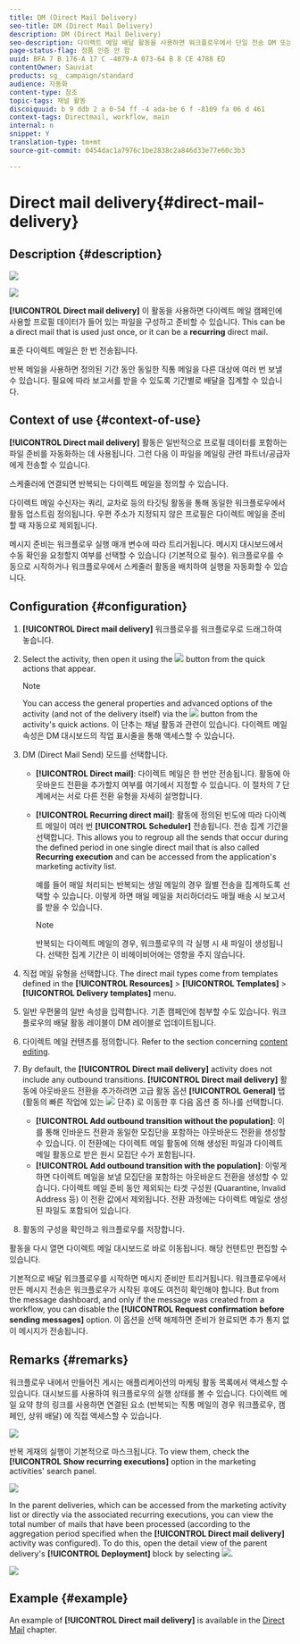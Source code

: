 ```yaml
---
title: DM (Direct Mail Delivery)
seo-title: DM (Direct Mail Delivery)
description: DM (Direct Mail Delivery)
seo-description: 다이렉트 메일 배달 활동을 사용하면 워크플로우에서 단일 전송 DM 또는 반복되는 다이렉트 메일을 보낼 수 있습니다.
page-status-flag: 정품 인증 안 함
uuid: BFA 7 B 176-A 17 C -4079-A 073-64 B 8 CE 4788 ED
contentOwner: Sauviat
products: sg_ campaign/standard
audience: 자동화
content-type: 참조
topic-tags: 채널 활동
discoiquuid: b 9 ddb 2 a 0-54 ff -4 ada-be 6 f -8109 fa 06 d 461
context-tags: Directmail, workflow, main
internal: n
snippet: Y
translation-type: tm+mt
source-git-commit: 0454dac1a7976c1be2838c2a846d33e77e60c3b3

---
```



# Direct mail delivery{#direct-mail-delivery}

## Description {#description}

![](assets/paper.png)

![](assets/recurrentpaper.png)

**[!UICONTROL Direct mail delivery]** 이 활동을 사용하면 다이렉트 메일 캠페인에 사용할 프로필 데이터가 들어 있는 파일을 구성하고 준비할 수 있습니다. This can be a direct mail that is used just once, or it can be a **recurring** direct mail.

표준 다이렉트 메일은 한 번 전송됩니다.

반복 메일을 사용하면 정의된 기간 동안 동일한 직통 메일을 다른 대상에 여러 번 보낼 수 있습니다. 필요에 따라 보고서를 받을 수 있도록 기간별로 배달을 집계할 수 있습니다.

## Context of use {#context-of-use}

**[!UICONTROL Direct mail delivery]** 활동은 일반적으로 프로필 데이터를 포함하는 파일 준비를 자동화하는 데 사용됩니다. 그런 다음 이 파일을 메일링 관련 파트너/공급자에게 전송할 수 있습니다.

스케줄러에 연결되면 반복되는 다이렉트 메일을 정의할 수 있습니다.

다이렉트 메일 수신자는 쿼리, 교차로 등의 타깃팅 활동을 통해 동일한 워크플로우에서 활동 업스트림 정의됩니다. 우편 주소가 지정되지 않은 프로필은 다이렉트 메일을 준비할 때 자동으로 제외됩니다.

메시지 준비는 워크플로우 실행 매개 변수에 따라 트리거됩니다. 메시지 대시보드에서 수동 확인을 요청할지 여부를 선택할 수 있습니다 (기본적으로 필수). 워크플로우를 수동으로 시작하거나 워크플로우에서 스케줄러 활동을 배치하여 실행을 자동화할 수 있습니다.

## Configuration {#configuration}

1. **[!UICONTROL Direct mail delivery]** 워크플로우를 워크플로우로 드래그하여 놓습니다.
1. Select the activity, then open it using the ![](assets/edit_darkgrey-24px.png) button from the quick actions that appear.

   >[!NOTE]
   >
   >You can access the general properties and advanced options of the activity (and not of the delivery itself) via the ![](assets/dlv_activity_params-24px.png) button from the activity's quick actions. 이 단추는 채널 활동과 관련이 있습니다. 다이렉트 메일 속성은 DM 대시보드의 작업 표시줄을 통해 액세스할 수 있습니다.

1. DM (Direct Mail Send) 모드를 선택합니다.

   * **[!UICONTROL Direct mail]**: 다이렉트 메일은 한 번만 전송됩니다. 활동에 아웃바운드 전환을 추가할지 여부를 여기에서 지정할 수 있습니다. 이 절차의 7 단계에서는 서로 다른 전환 유형을 자세히 설명합니다.
   * **[!UICONTROL Recurring direct mail]**: 활동에 정의된 빈도에 따라 다이렉트 메일이 여러 번 **[!UICONTROL Scheduler]** 전송됩니다. 전송 집계 기간을 선택합니다. This allows you to regroup all the sends that occur during the defined period in one single direct mail that is also called **Recurring execution** and can be accessed from the application's marketing activity list.

      예를 들어 매일 처리되는 반복되는 생일 메일의 경우 월별 전송을 집계하도록 선택할 수 있습니다. 이렇게 하면 매일 메일을 처리하더라도 매월 배송 시 보고서를 받을 수 있습니다.

      >[!NOTE]
      >
      >반복되는 다이렉트 메일의 경우, 워크플로우의 각 실행 시 새 파일이 생성됩니다. 선택한 집계 기간은 이 비헤이비어에는 영향을 주지 않습니다.

1. 직접 메일 유형을 선택합니다. The direct mail types come from templates defined in the **[!UICONTROL Resources]** &gt; **[!UICONTROL Templates]** &gt; **[!UICONTROL Delivery templates]** menu.
1. 일반 우편물의 일반 속성을 입력합니다. 기존 캠페인에 첨부할 수도 있습니다. 워크플로우의 배달 활동 레이블이 DM 레이블로 업데이트됩니다.
1. 다이렉트 메일 컨텐츠를 정의합니다. Refer to the section concerning [content editing](../../designing/using/about-personalization.md).
1. By default, the **[!UICONTROL Direct mail delivery]** activity does not include any outbound transitions. **[!UICONTROL Direct mail delivery]** 활동에 아웃바운드 전환을 추가하려면 고급 활동 옵션 **[!UICONTROL General]** 탭 (활동의 빠른 작업에 있는 ![](assets/dlv_activity_params-24px.png) 단추) 로 이동한 후 다음 옵션 중 하나를 선택합니다.

   * **[!UICONTROL Add outbound transition without the population]**: 이를 통해 인바운드 전환과 동일한 모집단을 포함하는 아웃바운드 전환을 생성할 수 있습니다. 이 전환에는 다이렉트 메일 활동에 의해 생성된 파일과 다이렉트 메일 활동으로 받은 원시 모집단 수가 포함됩니다.
   * **[!UICONTROL Add outbound transition with the population]**: 이렇게 하면 다이렉트 메일을 보낼 모집단을 포함하는 아웃바운드 전환을 생성할 수 있습니다. 다이렉트 메일 준비 동안 제외되는 타겟 구성원 (Quarantine, Invalid Address 등) 이 전환 값에서 제외됩니다. 전환 과정에는 다이렉트 메일로 생성된 파일도 포함되어 있습니다.

1. 활동의 구성을 확인하고 워크플로우를 저장합니다.

활동을 다시 열면 다이렉트 메일 대시보드로 바로 이동됩니다. 해당 컨텐트만 편집할 수 있습니다.

기본적으로 배달 워크플로우를 시작하면 메시지 준비만 트리거됩니다. 워크플로우에서 만든 메시지 전송은 워크플로우가 시작된 후에도 여전히 확인해야 합니다. But from the message dashboard, and only if the message was created from a workflow, you can disable the **[!UICONTROL Request confirmation before sending messages]** option. 이 옵션을 선택 해제하면 준비가 완료되면 추가 통지 없이 메시지가 전송됩니다.

## Remarks {#remarks}

워크플로우 내에서 만들어진 게시는 애플리케이션의 마케팅 활동 목록에서 액세스할 수 있습니다. 대시보드를 사용하여 워크플로우의 실행 상태를 볼 수 있습니다. 다이렉트 메일 요약 창의 링크를 사용하면 연결된 요소 (반복되는 직통 메일의 경우 워크플로우, 캠페인, 상위 배달) 에 직접 액세스할 수 있습니다.

![](assets/wkf_display_parent_elements_direct_mail.png)

반복 게재의 실행이 기본적으로 마스크됩니다. To view them, check the **[!UICONTROL Show recurring executions]** option in the marketing activities' search panel.

![](assets/wkf_display_recurrent_executions_direct_mail.png)

In the parent deliveries, which can be accessed from the marketing activity list or directly via the associated recurring executions, you can view the total number of mails that have been processed (according to the aggregation period specified when the **[!UICONTROL Direct mail delivery]** activity was configured). To do this, open the detail view of the parent delivery's **[!UICONTROL Deployment]** block by selecting ![](assets/wkf_dlv_detail_button.png).

![](assets/wkf_display_recurrent_executions_3_direct_mail.png)

## Example {#example}

An example of **[!UICONTROL Direct mail delivery]** is available in the [Direct Mail](../../channels/using/example-of-direct-mail-in-a-workflow.md) chapter.
